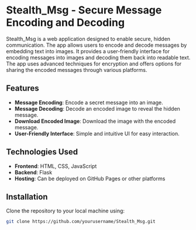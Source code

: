 # Stealth_Msg - Secure Message Encoding and Decoding

Stealth_Msg is a web application designed to enable secure, hidden communication. The app allows users to encode and decode messages by embedding text into images. It provides a user-friendly interface for encoding messages into images and decoding them back into readable text. The app uses advanced techniques for encryption and offers options for sharing the encoded messages through various platforms.

## Features

- **Message Encoding**: Encode a secret message into an image.
- **Message Decoding**: Decode an encoded image to reveal the hidden message.
- **Download Encoded Image**: Download the image with the encoded message.
- **User-Friendly Interface**: Simple and intuitive UI for easy interaction.

## Technologies Used

- **Frontend**: HTML, CSS, JavaScript
- **Backend**: Flask
- **Hosting**: Can be deployed on GitHub Pages or other platforms

## Installation

Clone the repository to your local machine using:

```bash
git clone https://github.com/yourusername/Stealth_Msg.git
